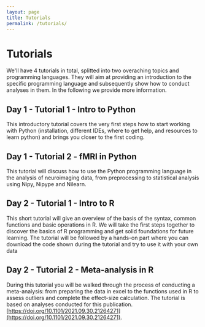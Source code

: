 ```yaml
---
layout: page
title: Tutorials
permalink: /tutorials/
---
```


# Tutorials

We'll have 4 tutorials in total, splitted into two overaching topics and programming languages. They will aim at providing an introduction to the specific programming language and subsequently show how to conduct analyses in them. In the following we provide more information.


## Day 1 - Tutorial 1 - Intro to Python
This introductory tutorial covers the very first steps how to start working with Python (installation, different IDEs, where to get help, and resources to learn python) and brings you closer to the first coding. 

## Day 1 - Tutorial 2 - fMRI in Python
This tutorial will discuss how to use the Python programming language in the analysis of neuroimaging data, from preprocessing to statistical analysis using Nipy, Nipype and Nilearn.


## Day 2 - Tutorial 1 - Intro to R
This short tutorial will give an overview of the basis of the syntax, common functions and basic operations in R. 
We will take the first steps together to discover the basics of R programming and get solid foundations for future learning.
The tutorial will be followed by a hands-on part where you can download the code shown during the tutorial and try to use it with your own data


## Day 2 - Tutorial 2 - Meta-analysis in R
During this tutorial you will be walked through the process of conducting a meta-analysis: from preparing the data in excel to the functions used in R to assess outliers and complete the effect-size calculation. 
The tutorial is based on analyses conducted for this publication. 
[https://doi.org/10.1101/2021.09.30.21264271](https://doi.org/10.1101/2021.09.30.21264271).
